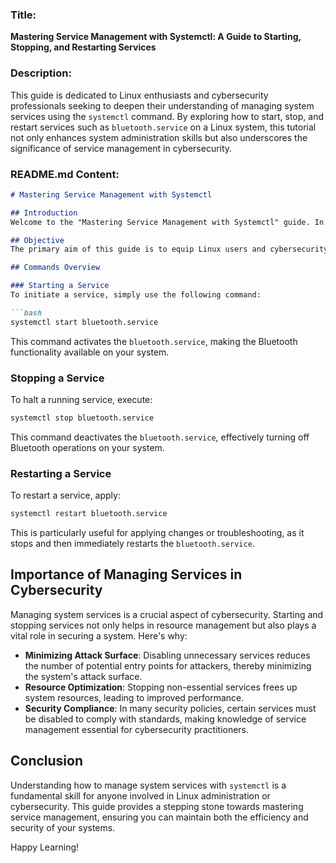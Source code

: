 ### Title:
**Mastering Service Management with Systemctl: A Guide to Starting, Stopping, and Restarting Services**

### Description:
This guide is dedicated to Linux enthusiasts and cybersecurity professionals seeking to deepen their understanding of managing system services using the `systemctl` command. By exploring how to start, stop, and restart services such as `bluetooth.service` on a Linux system, this tutorial not only enhances system administration skills but also underscores the significance of service management in cybersecurity.

### README.md Content:

```markdown
# Mastering Service Management with Systemctl

## Introduction
Welcome to the "Mastering Service Management with Systemctl" guide. In this tutorial, we delve into the essential skills of starting, stopping, and restarting Linux services using the `systemctl` command. This guide is particularly useful for users operating in a root user terminal, where `sudo` is not required for executing system commands.

## Objective
The primary aim of this guide is to equip Linux users and cybersecurity enthusiasts with the knowledge and skills to manage system services effectively. By learning to control the state of services like `bluetooth.service`, you can ensure your system runs optimally and securely.

## Commands Overview

### Starting a Service
To initiate a service, simply use the following command:

```bash
systemctl start bluetooth.service
```

This command activates the `bluetooth.service`, making the Bluetooth functionality available on your system.

### Stopping a Service
To halt a running service, execute:

```bash
systemctl stop bluetooth.service
```

This command deactivates the `bluetooth.service`, effectively turning off Bluetooth operations on your system.

### Restarting a Service
To restart a service, apply:

```bash
systemctl restart bluetooth.service
```

This is particularly useful for applying changes or troubleshooting, as it stops and then immediately restarts the `bluetooth.service`.

## Importance of Managing Services in Cybersecurity

Managing system services is a crucial aspect of cybersecurity. Starting and stopping services not only helps in resource management but also plays a vital role in securing a system. Here's why:

- **Minimizing Attack Surface**: Disabling unnecessary services reduces the number of potential entry points for attackers, thereby minimizing the system's attack surface.
- **Resource Optimization**: Stopping non-essential services frees up system resources, leading to improved performance.
- **Security Compliance**: In many security policies, certain services must be disabled to comply with standards, making knowledge of service management essential for cybersecurity practitioners.

## Conclusion

Understanding how to manage system services with `systemctl` is a fundamental skill for anyone involved in Linux administration or cybersecurity. This guide provides a stepping stone towards mastering service management, ensuring you can maintain both the efficiency and security of your systems.

Happy Learning!
